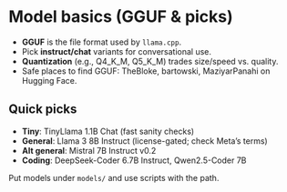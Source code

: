 # Model basics (GGUF & picks)

- **GGUF** is the file format used by `llama.cpp`.
- Pick **instruct/chat** variants for conversational use.
- **Quantization** (e.g., Q4_K_M, Q5_K_M) trades size/speed vs. quality.
- Safe places to find GGUF: TheBloke, bartowski, MaziyarPanahi on Hugging Face.

## Quick picks

- **Tiny**: TinyLlama 1.1B Chat (fast sanity checks)
- **General**: Llama 3 8B Instruct (license-gated; check Meta’s terms)
- **Alt general**: Mistral 7B Instruct v0.2
- **Coding**: DeepSeek-Coder 6.7B Instruct, Qwen2.5-Coder 7B

Put models under `models/` and use scripts with the path.